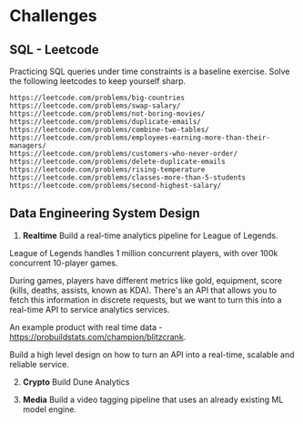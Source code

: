 # Challenges

## SQL - Leetcode

Practicing SQL queries under time constraints is a baseline exercise. Solve the following leetcodes to keep yourself sharp.

```
https://leetcode.com/problems/big-countries
https://leetcode.com/problems/swap-salary/
https://leetcode.com/problems/not-boring-movies/
https://leetcode.com/problems/duplicate-emails/
https://leetcode.com/problems/combine-two-tables/
https://leetcode.com/problems/employees-earning-more-than-their-managers/
https://leetcode.com/problems/customers-who-never-order/
https://leetcode.com/problems/delete-duplicate-emails
https://leetcode.com/problems/rising-temperature
https://leetcode.com/problems/classes-more-than-5-students
https://leetcode.com/problems/second-highest-salary/
```

## Data Engineering System Design

1. **Realtime** Build a real-time analytics pipeline for League of Legends.

League of Legends handles 1 million concurrent players, with over 100k concurrent 10-player games.

During games, players have different metrics like gold, equipment, score (kills, deaths, assists, known as KDA). 
There's an API that allows you to fetch this information in discrete requests, but we want to turn this into a real-time API to service analytics services.

An example product with real time data - https://probuildstats.com/champion/blitzcrank.

Build a high level design on how to turn an API into a real-time, scalable and reliable service.

2. **Crypto** Build Dune Analytics

3. **Media** Build a video tagging pipeline that uses an already existing ML model engine.
